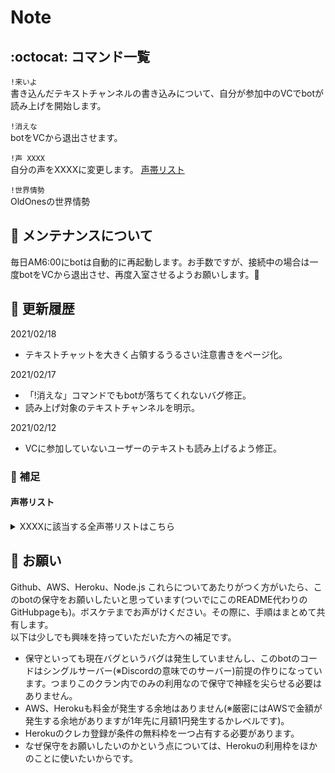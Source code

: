 # Note  

## :octocat: コマンド一覧

`!来いよ`  
書き込んだテキストチャンネルの書き込みについて、自分が参加中のVCでbotが読み上げを開始します。

`!消えな`  
botをVCから退出させます。

`!声 XXXX`  
自分の声をXXXXに変更します。 [声帯リスト](#声帯リスト)

`!世界情勢`  
OldOnesの世界情勢
  
## :wrench: メンテナンスについて

毎日AM6:00にbotは自動的に再起動します。お手数ですが、接続中の場合は一度botをVCから退出させ、再度入室させるようお願いします。:ant:

## :date: 更新履歴

2021/02/18

- テキストチャットを大きく占領するうるさい注意書きをページ化。

2021/02/17

- 「!消えな」コマンドでもbotが落ちてくれないバグ修正。
- 読み上げ対象のテキストチャンネルを明示。

2021/02/12

- VCに参加していないユーザーのテキストも読み上げるよう修正。

### :memo: 補足
#### 声帯リスト

<details>
<summary>XXXXに該当する全声帯リストはこちら</summary>
<div>
Aditi | Amy | Astrid | Bianca | Brian | Camila | Carla | Carmen | Celine | Chantal | Conchita | Cristiano | Dora | Emma | Enrique | Ewa | Filiz | Geraint | Giorgio | Gwyneth | Hans | Ines | Ivy | Jacek | Jan | Joanna | Joey | Justin | Karl | Kendra | Kevin | Kimberly | Lea | Liv | Lotte | Lucia | Lupe | Mads | Maja | Marlene | Mathieu | Matthew | Maxim | Mia | Miguel | Mizuki | Naja | Nicole | Penelope | Raveena | Ricardo | Ruben | Russell | Salli | Seoyeon | Takumi | Tatyana | Vicki | Vitoria | Zeina | Zhiyu
</div>
</details>

## :bow: お願い
Github、AWS、Heroku、Node.js これらについてあたりがつく方がいたら、このbotの保守をお願いしたいと思っています(ついでにこのREADME代わりのGitHubpageも)。ボスケテまでお声がけください。その際に、手順はまとめて共有します。  
以下は少しでも興味を持っていただいた方への補足です。

- 保守といっても現在バグというバグは発生していませんし、このbotのコードはシングルサーバー(※Discordの意味でのサーバー)前提の作りになっています。つまりこのクラン内でのみの利用なので保守で神経を尖らせる必要はありません。
- AWS、Herokuも料金が発生する余地はありません(※厳密にはAWSで金額が発生する余地がありますが1年先に月額1円発生するかレベルです)。
- Herokuのクレカ登録が条件の無料枠を一つ占有する必要があります。
- なぜ保守をお願いしたいのかという点については、Herokuの利用枠をほかのことに使いたいからです。
